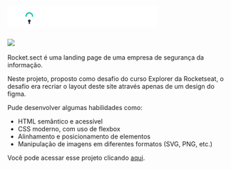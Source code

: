 # <img src="./images/logo.svg" />

<img src="./images/Group 1.jpeg" />

Rocket.sect é uma landing page de uma empresa de segurança da informação.

Neste projeto, proposto como desafio do curso Explorer da Rocketseat, o desafio era recriar o layout deste site através apenas de um design do figma.

Pude desenvolver algumas habilidades como:

<ul>
  <li>HTML semântico e acessível</li>
  <li>CSS moderno, com uso de flexbox</li>
  <li>Alinhamento e posicionamento de elementos</li>
  <li>Manipulação de imagens em diferentes formatos (SVG, PNG, etc.)</li>
</ul>

Você pode acessar esse projeto clicando <a href="#">aqui</a>.
